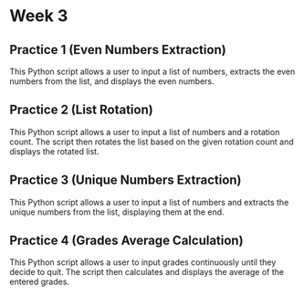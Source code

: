 # Week 3

## Practice 1 (Even Numbers Extraction)

This Python script allows a user to input a list of numbers, extracts the even numbers from the list, and displays the even numbers.

## Practice 2 (List Rotation)

This Python script allows a user to input a list of numbers and a rotation count. The script then rotates the list based on the given rotation count and displays the rotated list.

## Practice 3 (Unique Numbers Extraction)

This Python script allows a user to input a list of numbers and extracts the unique numbers from the list, displaying them at the end.

## Practice 4 (Grades Average Calculation)

This Python script allows a user to input grades continuously until they decide to quit. The script then calculates and displays the average of the entered grades.